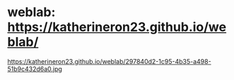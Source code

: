 # weblab: https://katherineron23.github.io/weblab/
https://katherineron23.github.io/weblab/297840d2-1c95-4b35-a498-51b9c432d6a0.jpg
